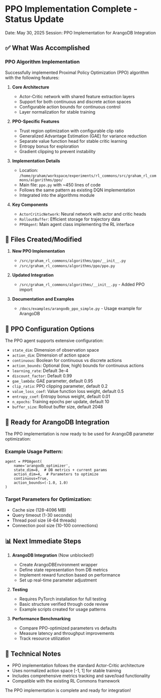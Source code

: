 # PPO Implementation Complete - Status Update
Date: May 30, 2025
Session: PPO Implementation for ArangoDB Integration

## ✅ What Was Accomplished

### PPO Algorithm Implementation
Successfully implemented Proximal Policy Optimization (PPO) algorithm with the following features:

1. **Core Architecture**
   - Actor-Critic network with shared feature extraction layers
   - Support for both continuous and discrete action spaces
   - Configurable action bounds for continuous control
   - Layer normalization for stable training

2. **PPO-Specific Features**
   - Trust region optimization with configurable clip ratio
   - Generalized Advantage Estimation (GAE) for variance reduction
   - Separate value function head for stable critic learning
   - Entropy bonus for exploration
   - Gradient clipping to prevent instability

3. **Implementation Details**
   - Location: `/home/graham/workspace/experiments/rl_commons/src/graham_rl_commons/algorithms/ppo/`
   - Main file: `ppo.py` with ~450 lines of code
   - Follows the same pattern as existing DQN implementation
   - Integrated into the algorithms module

4. **Key Components**
   - `ActorCriticNetwork`: Neural network with actor and critic heads
   - `RolloutBuffer`: Efficient storage for trajectory data
   - `PPOAgent`: Main agent class implementing the RL interface

## 📁 Files Created/Modified

1. **New PPO Implementation**
   - `/src/graham_rl_commons/algorithms/ppo/__init__.py`
   - `/src/graham_rl_commons/algorithms/ppo/ppo.py`

2. **Updated Integration**
   - `/src/graham_rl_commons/algorithms/__init__.py` - Added PPO import

3. **Documentation and Examples**
   - `/docs/examples/arangodb_ppo_simple.py` - Usage example for ArangoDB

## 🔧 PPO Configuration Options

The PPO agent supports extensive configuration:

- `state_dim`: Dimension of observation space
- `action_dim`: Dimension of action space  
- `continuous`: Boolean for continuous vs discrete actions
- `action_bounds`: Optional (low, high) bounds for continuous actions
- `learning_rate`: Default 3e-4
- `discount_factor`: Default 0.99
- `gae_lambda`: GAE parameter, default 0.95
- `clip_ratio`: PPO clipping parameter, default 0.2
- `value_loss_coef`: Value function loss weight, default 0.5
- `entropy_coef`: Entropy bonus weight, default 0.01
- `n_epochs`: Training epochs per update, default 10
- `buffer_size`: Rollout buffer size, default 2048

## 🚀 Ready for ArangoDB Integration

The PPO implementation is now ready to be used for ArangoDB parameter optimization:

### Example Usage Pattern:
```
agent = PPOAgent(
    name='arangodb_optimizer',
    state_dim=8,  # DB metrics + current params
    action_dim=4,  # Parameters to optimize
    continuous=True,
    action_bounds=(-1.0, 1.0)
)
```

### Target Parameters for Optimization:
- Cache size (128-4096 MB)
- Query timeout (1-30 seconds)
- Thread pool size (4-64 threads)
- Connection pool size (10-100 connections)

## 📊 Next Immediate Steps

1. **ArangoDB Integration** (Now unblocked!)
   - Create ArangoDBEnvironment wrapper
   - Define state representation from DB metrics
   - Implement reward function based on performance
   - Set up real-time parameter adjustment

2. **Testing**
   - Requires PyTorch installation for full testing
   - Basic structure verified through code review
   - Example scripts created for usage patterns

3. **Performance Benchmarking**
   - Compare PPO-optimized parameters vs defaults
   - Measure latency and throughput improvements
   - Track resource utilization

## 📝 Technical Notes

- PPO implementation follows the standard Actor-Critic architecture
- Uses normalized action space [-1, 1] for stable training
- Includes comprehensive metrics tracking and save/load functionality
- Compatible with the existing RL Commons framework

The PPO implementation is complete and ready for integration!
